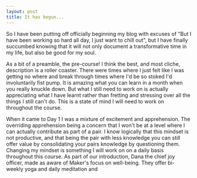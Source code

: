 ```yaml
---
layout: post
title: It has begun...
---
```


So I have been putting off officially beginning my blog with excuses of "But I have been working so hard all day, I just want to chill out", but I have finally succumbed knowing that it will not only document a transformative time in my life, but also be good for my soul.

As a bit of a preamble, the pre-course! I think the best, and most cliche, description is a roller coaster.  There were times where I just felt like I was getting no where and break through times where I'd be so stoked I'd involuntarily fist pump.  It is amazing what you can learn in a month when you really knuckle down.  But what I still need to work on is actually appreciating what I have learnt rather than fretting and stressing over all the things I still can't do.  This is a state of mind I will need to work on throughout the course.

When it came to Day 1 I was a mixture of excitement and apprehension.  The overriding apprehension being a concern that I won't be at a level where I can actually contribute as part of a pair.  I know logically that this mindset is not productive, and that being the pair with less knowledge you can still offer value by consolidating your pairs knowledge by questioning them.  Changing my mindset is something I will work on on a daily basis throughout this course.   As part of our introduction, Dana the chief joy officer, made as aware of Maker's focus on well-being.  They offer bi-weekly yoga and daily meditation and 
